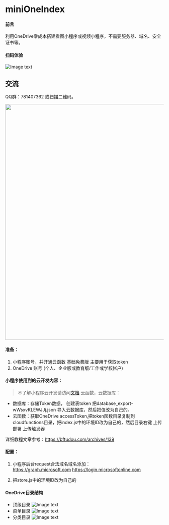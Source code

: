 # miniOneIndex

#### 前言
利用OneDrive零成本搭建看图小程序或视频小程序，不需要服务器、域名、安全证书等。

#### 扫码体验
![Image text](https://oneindex.oss-cn-hangzhou.aliyuncs.com/gh_6c17c75023bb_258.jpg)

## 交流
QQ群：781407362 或扫描二维码。
<p align="center"><img src="https://oneindex.oss-cn-hangzhou.aliyuncs.com/githubQrcode.jpg" alt="" style="max-width:100%;" width="748"></p>	


#### 准备：

1. 小程序账号，并开通云函数 基础免费版 主要用于获取token
2. OneDrive 账号 (个人、企业版或教育版/工作或学校帐户)


#### 小程序使用到的云开发内容：
> 不了解小程序云开发请访问[文档](https://developers.weixin.qq.com/miniprogram/dev/wxcloud/basis/getting-started.html)
云函数，云数据库：
- 数据库：存储Token数据， 创建表token 把database_export-wWsxvKLEWJJj.json 导入云数据库，然后把值改为自己的。
- 云函数：获取OneDrive accessToken,把token函数目录复制到cloudfunctions目录，把index.js中的环境ID改为自己的，然后目录右键 上传部署 上传触发器

详细教程文章参考：https://bftudou.com/archives/139

#### 配置：

1. 小程序后台request合法域名域名添加：	
    https://graph.microsoft.com
    https://login.microsoftonline.com

2. 把store.js中的环境ID改为自己的


#### OneDrive目录结构
- 顶级目录
![Image text](https://oneindex.oss-cn-hangzhou.aliyuncs.com/1.png)
- 菜单目录
![Image text](https://oneindex.oss-cn-hangzhou.aliyuncs.com/2.png)
- 分类目录
![Image text](https://oneindex.oss-cn-hangzhou.aliyuncs.com/3.png)




